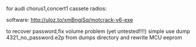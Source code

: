 for audi chorus1,concert1 cassete radios:

software: http://uloz.to/xmBngiSq/motcrack-v6-exe

to recover password,fix volume problem (yet untested!!!!) simple use dump 4321_no_password.e2p from dumps directory and rewrite MCU eeprom
